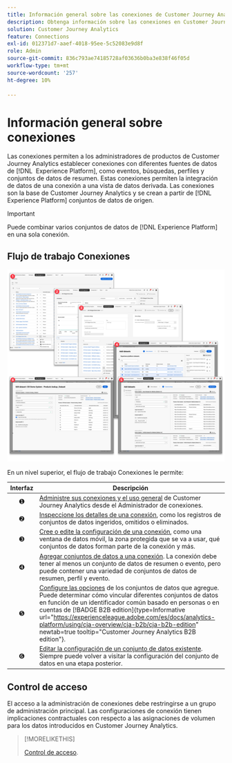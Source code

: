 ```yaml
---
title: Información general sobre las conexiones de Customer Journey Analytics
description: Obtenga información sobre las conexiones en Customer Journey Analytics.
solution: Customer Journey Analytics
feature: Connections
exl-id: 012371d7-aaef-4018-95ee-5c52083e9d8f
role: Admin
source-git-commit: 836c793ae74185728af03636b0ba3e838f46f05d
workflow-type: tm+mt
source-wordcount: '257'
ht-degree: 10%

---
```


# Información general sobre conexiones

Las conexiones permiten a los administradores de productos de Customer Journey Analytics establecer conexiones con diferentes fuentes de datos de [!DNL &#x200B; Experience Platform], como eventos, búsquedas, perfiles y conjuntos de datos de resumen. Estas conexiones permiten la integración de datos de una conexión a una vista de datos derivada. Las conexiones son la base de Customer Journey Analytics y se crean a partir de [!DNL Experience Platform] conjuntos de datos de origen.

>[!IMPORTANT]
>
>Puede combinar varios conjuntos de datos de [!DNL Experience Platform] en una sola conexión.


## Flujo de trabajo Conexiones

![Flujo de trabajo de conexiones](assets/connection-workflow.png)

<!-- Outdated interface 

>[!BEGINSHADEBOX]

See ![VideoCheckedOut](/help/assets/icons/VideoCheckedOut.svg) [Configuring connections](https://video.tv.adobe.com/v/35111/?quality=12&learn=on){target="_blank"} for a demo video.

>[!ENDSHADEBOX]

-->

En un nivel superior, el flujo de trabajo Conexiones le permite:

| Interfaz | Descripción |
|:---:|---|
| ➊ | [Administre sus conexiones y el uso general](manage-connections.md) de Customer Journey Analytics desde el Administrador de conexiones. |
| ➋ | [Inspeccione los detalles de una conexión](manage-connections.md#connection-details), como los registros de conjuntos de datos ingeridos, omitidos o eliminados. |
| ➌ | [Cree o edite la configuración de una conexión](create-connection.md#create-or-edit-a-connection), como una ventana de datos móvil, la zona protegida que se va a usar, qué conjuntos de datos forman parte de la conexión y más. |
| ➍ | [Agregar conjuntos de datos a una conexión](create-connection.md#add-datasets). La conexión debe tener al menos un conjunto de datos de resumen o evento, pero puede contener una variedad de conjuntos de datos de resumen, perfil y evento. |
| ➎ | [Configure las opciones](create-connection.md#dataset-settings) de los conjuntos de datos que agregue. Puede determinar cómo vincular diferentes conjuntos de datos en función de un identificador común basado en personas o en cuentas de [!BADGE B2B edition]{type=Informative url="https://experienceleague.adobe.com/es/docs/analytics-platform/using/cja-overview/cja-b2b/cja-b2b-edition" newtab=true tooltip="Customer Journey Analytics B2B edition"}. |
| ➏ | [Editar la configuración de un conjunto de datos existente](create-connection.md#edit-a-dataset). Siempre puede volver a visitar la configuración del conjunto de datos en una etapa posterior. |



## Control de acceso

El acceso a la administración de conexiones debe restringirse a un grupo de administración principal. Las configuraciones de conexión tienen implicaciones contractuales con respecto a las asignaciones de volumen para los datos introducidos en Customer Journey Analytics.

>[!MORELIKETHIS]
>
>[Control de acceso](/help/technotes/access-control.md).

